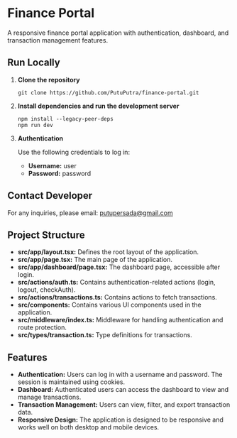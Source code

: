 # Finance Portal

A responsive finance portal application with authentication, dashboard, and transaction management features.

## Run Locally

1. **Clone the repository**

   ```shell
   git clone https://github.com/PutuPutra/finance-portal.git
   ```

2. **Install dependencies and run the development server**

   ```shell
   npm install --legacy-peer-deps
   npm run dev
   ```

3. **Authentication**

   Use the following credentials to log in:

   - **Username:** user
   - **Password:** password

## Contact Developer

For any inquiries, please email: [putupersada@gmail.com](mailto:putupersada@gmail.com)

## Project Structure

- **src/app/layout.tsx:** Defines the root layout of the application.
- **src/app/page.tsx:** The main page of the application.
- **src/app/dashboard/page.tsx:** The dashboard page, accessible after login.
- **src/actions/auth.ts:** Contains authentication-related actions (login, logout, checkAuth).
- **src/actions/transactions.ts:** Contains actions to fetch transactions.
- **src/components:** Contains various UI components used in the application.
- **src/middleware/index.ts:** Middleware for handling authentication and route protection.
- **src/types/transaction.ts:** Type definitions for transactions.

## Features

- **Authentication:** Users can log in with a username and password. The session is maintained using cookies.
- **Dashboard:** Authenticated users can access the dashboard to view and manage transactions.
- **Transaction Management:** Users can view, filter, and export transaction data.
- **Responsive Design:** The application is designed to be responsive and works well on both desktop and mobile devices.
